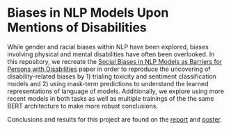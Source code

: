 # Biases in NLP Models Upon Mentions of Disabilities

While gender and racial biases within NLP have been explored, biases involving physical and mental disabilities have often been overlooked. In this repository, we recreate the [Social Biases in NLP Models as Barriers for Persons with Disabilities](https://aclanthology.org/2020.acl-main.487/) paper in order to reproduce the uncovering of disability-related biases by 1) trialing toxicity and sentiment classification models and 2) using mask-term predictions to understand the learned representations of language of models. Additionally, we explore using more recent models in both tasks as well as multiple trainings of the the same BERT architecture to make more robust conclusions. 

Conclusions and results for this project are found on the [report](./reports/final_report.pdf) and [poster](./poster/final_report.pdf).

